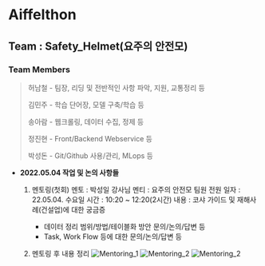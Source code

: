 # Aiffelthon
## Team : Safety_Helmet(요주의 안전모)
### Team Members
> 허남철 - 팀장, 리딩 및 전반적인 사항 파악, 지원, 교통정리 등
>
> 김민주 - 학습 단어장, 모델 구축/학습 등
>
> 송아람 - 웹크롤링, 데이터 수집, 정제 등
>
> 정진현 - Front/Backend Webservice 등
>
> 박성돈 - Git/Github 사용/관리, MLops 등

- __2022.05.04 작업 및 논의 사항들__
    1. 멘토링(첫회)
    멘토 : 박성일 강사님
    멘티 : 요주의 안전모 팀원 전원
    일자 : 22.05.04. 수요일
    시간 : 10:20 ~ 12:20(2시간)
    내용 : 코샤 가이드 및 재해사례(건설업)에 대한 궁금증
        - 데이터 정리 범위/방법/테이블화 방안 문의/논의/답변 등
        - Task, Work Flow 등에 대한 문의/논의/답변 등

    2. 멘토링 후 내용 정리
    ![Mentoring_1](mentoring_1.jpg)
    ![Mentoring_2](mentoring_2.jpg)
    ![Mentoring_2](mentoring_2.jpg)

